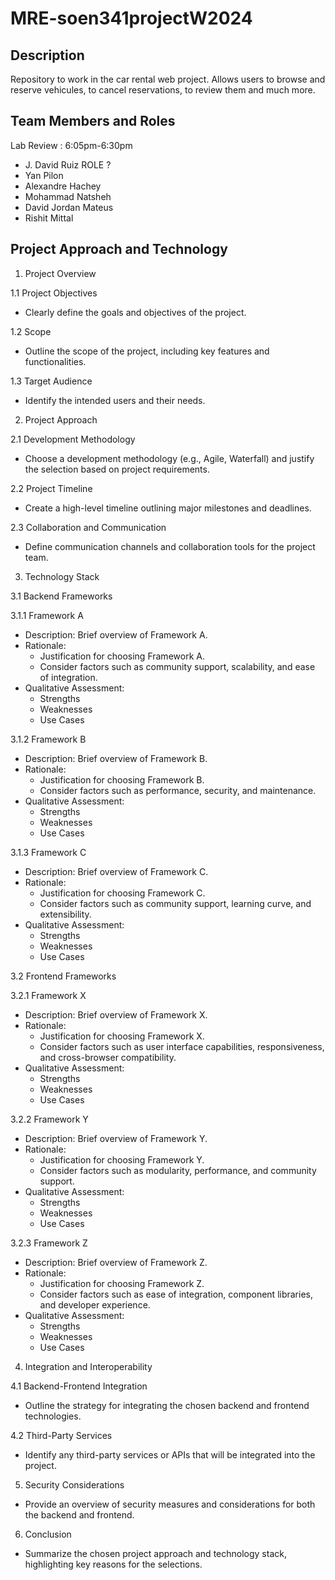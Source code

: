 # MRE-soen341projectW2024

## Description
Repository to work in the car rental web project. Allows users to browse and reserve vehicules, to cancel reservations, to review them and much more. 

## Team Members and Roles

Lab Review : 6:05pm-6:30pm
* J. David Ruiz
   ROLE ?
* Yan Pilon
* Alexandre Hachey
* Mohammad Natsheh
* David Jordan Mateus
* Rishit Mittal

## Project Approach and Technology


1. Project Overview
 
 1.1 Project Objectives
- Clearly define the goals and objectives of the project.
 
 1.2 Scope
- Outline the scope of the project, including key features and
functionalities.
 
 1.3 Target Audience
- Identify the intended users and their needs.
 
 2. Project Approach
 
 2.1 Development Methodology
- Choose a development methodology (e.g., Agile, Waterfall) and
justify the selection based on project requirements.
 
 2.2 Project Timeline
- Create a high-level timeline outlining major milestones and
deadlines.
 
 2.3 Collaboration and Communication
- Define communication channels and collaboration tools for the
project team.
 
 3. Technology Stack
 
 3.1 Backend Frameworks
 
 3.1.1 Framework A
- Description: Brief overview of Framework A.
- Rationale:
  - Justification for choosing Framework A.
  - Consider factors such as community support,
scalability, and ease of integration.
- Qualitative Assessment:
  - Strengths
  - Weaknesses
  - Use Cases
 
 3.1.2 Framework B
- Description: Brief overview of Framework B.
- Rationale:
  - Justification for choosing Framework B.
  - Consider factors such as performance, security, and
maintenance.
- Qualitative Assessment:
  - Strengths
  - Weaknesses
  - Use Cases
 
 3.1.3 Framework C
- Description: Brief overview of Framework C.
- Rationale:
  - Justification for choosing Framework C.
  - Consider factors such as community support, learning
curve, and extensibility.
- Qualitative Assessment:
  - Strengths
  - Weaknesses
  - Use Cases
 
 3.2 Frontend Frameworks
 
 3.2.1 Framework X
- Description: Brief overview of Framework X.
- Rationale:
  - Justification for choosing Framework X.
  - Consider factors such as user interface
capabilities, responsiveness, and cross-browser compatibility.
- Qualitative Assessment:
  - Strengths
  - Weaknesses
  - Use Cases
 
 3.2.2 Framework Y
- Description: Brief overview of Framework Y.
- Rationale:
  - Justification for choosing Framework Y.
  - Consider factors such as modularity, performance,
and community support.
- Qualitative Assessment:
  - Strengths
  - Weaknesses
  - Use Cases
 
 3.2.3 Framework Z
- Description: Brief overview of Framework Z.
- Rationale:
  - Justification for choosing Framework Z.
  - Consider factors such as ease of integration,
component libraries, and developer experience.
- Qualitative Assessment:
  - Strengths
  - Weaknesses
  - Use Cases
 
 4. Integration and Interoperability
 
 4.1 Backend-Frontend Integration
- Outline the strategy for integrating the chosen backend and
frontend technologies.
 
 4.2 Third-Party Services
- Identify any third-party services or APIs that will be
integrated into the project.
 
 5. Security Considerations
 
- Provide an overview of security measures and considerations for
both the backend and frontend.
 
 6. Conclusion
 
- Summarize the chosen project approach and technology stack,
highlighting key reasons for the selections.
